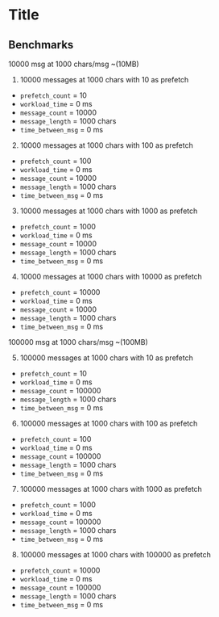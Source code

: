 # Title

## Benchmarks

10000 msg at 1000 chars/msg ~(10MB)

1) 10000 messages at 1000 chars with 10 as prefetch
  - `prefetch_count` = 10
  - `workload_time` = 0 ms
  - `message_count` = 10000
  - `message_length` = 1000 chars
  - `time_between_msg` = 0 ms

2) 10000 messages at 1000 chars with 100 as prefetch
  - `prefetch_count` = 100
  - `workload_time` = 0 ms
  - `message_count` = 10000
  - `message_length` = 1000 chars
  - `time_between_msg` = 0 ms

3) 10000 messages at 1000 chars with 1000 as prefetch
  - `prefetch_count` = 1000
  - `workload_time` = 0 ms
  - `message_count` = 10000
  - `message_length` = 1000 chars
  - `time_between_msg` = 0 ms
4) 10000 messages at 1000 chars with 10000 as prefetch
  - `prefetch_count` = 10000
  - `workload_time` = 0 ms
  - `message_count` = 10000
  - `message_length` = 1000 chars
  - `time_between_msg` = 0 ms


100000 msg at 1000 chars/msg ~(100MB)

5) 100000 messages at 1000 chars with 10 as prefetch
  - `prefetch_count` = 10
  - `workload_time` = 0 ms
  - `message_count` = 100000
  - `message_length` = 1000 chars
  - `time_between_msg` = 0 ms

6) 100000 messages at 1000 chars with 100 as prefetch
  - `prefetch_count` = 100
  - `workload_time` = 0 ms
  - `message_count` = 100000
  - `message_length` = 1000 chars
  - `time_between_msg` = 0 ms

7) 100000 messages at 1000 chars with 1000 as prefetch
  - `prefetch_count` = 1000
  - `workload_time` = 0 ms
  - `message_count` = 100000
  - `message_length` = 1000 chars
  - `time_between_msg` = 0 ms
8) 100000 messages at 1000 chars with 100000 as prefetch
  - `prefetch_count` = 10000
  - `workload_time` = 0 ms
  - `message_count` = 100000
  - `message_length` = 1000 chars
  - `time_between_msg` = 0 ms
